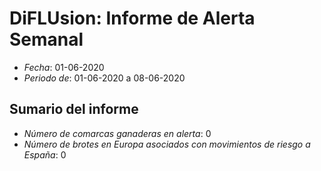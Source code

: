 # DiFLUsion: Informe de Alerta Semanal 

 - *Fecha*: 01-06-2020
 - *Periodo de*: 01-06-2020 a 08-06-2020

## Sumario del informe 
 - *Número de comarcas ganaderas en alerta*: 0
 - *Número de brotes en Europa asociados con movimientos de riesgo a España*: 0